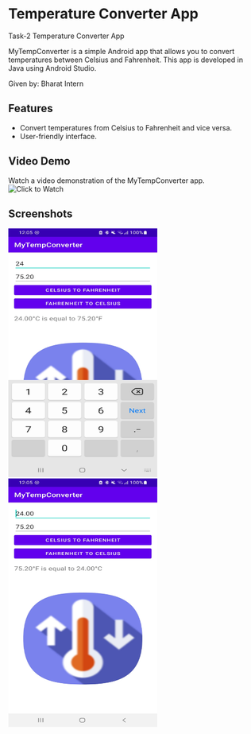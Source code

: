 # Temperature Converter App

Task-2 Temperature Converter App 

MyTempConverter is a simple Android app that allows you to convert temperatures between Celsius and Fahrenheit. This app is developed in Java using Android Studio.

Given by: Bharat Intern

## Features

- Convert temperatures from Celsius to Fahrenheit and vice versa.
- User-friendly interface.

## Video Demo

Watch a video demonstration of the MyTempConverter app.
![Click to Watch]()

## Screenshots

<img src="Screenshot1.jpg" width="300" height="500" alt="Screenshot 1">
<img src="Screenshot2.jpg" width="300" height="500" alt="Screenshot 2">